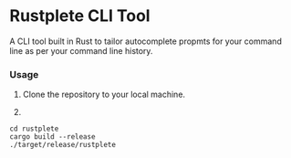 # Rustplete CLI Tool 

A CLI tool built in Rust to tailor autocomplete propmts for your command line as per your command line history. 

### Usage 

1. Clone the repository to your local machine. 

2. 
```
cd rustplete
cargo build --release 
./target/release/rustplete
```